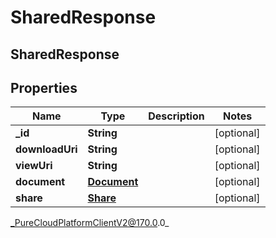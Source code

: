 # SharedResponse

## SharedResponse

## Properties

|Name | Type | Description | Notes|
|------------ | ------------- | ------------- | -------------|
| **_id** | **String** |  | [optional] |
| **downloadUri** | **String** |  | [optional] |
| **viewUri** | **String** |  | [optional] |
| **document** | [**Document**](Document) |  | [optional] |
| **share** | [**Share**](Share) |  | [optional] |



_PureCloudPlatformClientV2@170.0.0_
